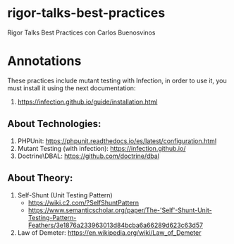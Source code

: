 # rigor-talks-best-practices
Rigor Talks Best Practices con Carlos Buenosvinos

# Annotations

These practices include mutant testing with Infection, in order to use it, you must install it using the next
documentation:

1. https://infection.github.io/guide/installation.html

## About Technologies:

1. PHPUnit: https://phpunit.readthedocs.io/es/latest/configuration.html
2. Mutant Testing (with infection): https://infection.github.io/
3. Doctrine\DBAL: https://github.com/doctrine/dbal

## About Theory:

1. Self-Shunt (Unit Testing Pattern)
    - https://wiki.c2.com/?SelfShuntPattern
    - https://www.semanticscholar.org/paper/The-'Self'-Shunt-Unit-Testing-Pattern-Feathers/3e1876a233963013d84bcba6a66289d623c63d57
2. Law of Demeter: https://en.wikipedia.org/wiki/Law_of_Demeter
